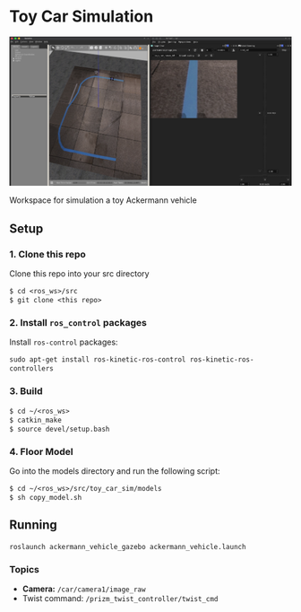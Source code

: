 # Toy Car Simulation

![](images/screenshot.png)

Workspace for simulation a toy Ackermann vehicle

## Setup

### 1. Clone this repo

Clone this repo into your src directory

```
$ cd <ros_ws>/src
$ git clone <this repo>
```

### 2. Install `ros_control` packages

Install `ros-control` packages:

```
sudo apt-get install ros-kinetic-ros-control ros-kinetic-ros-controllers
```

### 3. Build

```
$ cd ~/<ros_ws>
$ catkin_make
$ source devel/setup.bash
```

### 4. Floor Model

Go into the models directory and run the following script:

```
$ cd ~/<ros_ws>/src/toy_car_sim/models
$ sh copy_model.sh
```

## Running

```
roslaunch ackermann_vehicle_gazebo ackermann_vehicle.launch
```

### Topics

  - **Camera:** `/car/camera1/image_raw`
  - Twist command: `/prizm_twist_controller/twist_cmd`
